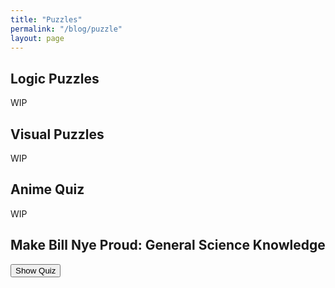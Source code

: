 ```yaml
---
title: "Puzzles"
permalink: "/blog/puzzle"
layout: page
---
```


## Logic Puzzles

WIP

## Visual Puzzles

WIP

## Anime Quiz

WIP

## Make Bill Nye Proud: General Science Knowledge

<button id="quiz-toggle-button" onclick="toggleQuizPopup()">Show Quiz</button>

<div id="quiz-popup" style="display: none;">
  <h2>General Science Knowledge Quiz</h2>
  <div id="science-quiz">
    <!-- The quiz questions will be dynamically added here -->
  </div>
  <button onclick="toggleQuizPopup()">Close Quiz</button>
</div>

<script>
  let quizPopupVisible = false;

  function toggleQuizPopup() {
    const quizPopup = document.getElementById("quiz-popup");
    const quizToggleButton = document.getElementById("quiz-toggle-button");

    quizPopupVisible = !quizPopupVisible;
    if (quizPopupVisible) {
      quizPopup.style.display = "block";
      quizToggleButton.textContent = "Close Quiz";
    } else {
      quizPopup.style.display = "none";
      quizToggleButton.textContent = "Show Quiz";
    }
  }

  // Fetch the quiz data and create the questions
  fetch('https://opentdb.com/api.php?amount=5&category=17&difficulty=hard')
    .then(response => response.json())
    .then(data => {
      const questions = data.results;

      questions.forEach((question, index) => {
        const options = [...question.incorrect_answers, question.correct_answer];
        options.sort(() => Math.random() - 0.5); // Shuffle the options

        // Create a container for each question
        const questionContainer = document.createElement('div');
        questionContainer.classList.add('quiz-question');
        questionContainer.innerHTML = `
          <p>${question.question}</p>
          <ul class="quiz-options">
            ${options.map((option, optionIndex) => `
              <li data-correct="${option === question.correct_answer ? 'true' : 'false'}">${option}</li>
            `).join('')}
          </ul>
          <p class="quiz-feedback"></p>
        `;

        // Attach click event to options for this question only
        const optionElements = questionContainer.querySelectorAll('.quiz-options li');
        optionElements.forEach(option => {
          option.addEventListener('click', function() {
            const correct = this.getAttribute('data-correct') === 'true';
            const feedback = this.parentElement.nextElementSibling;
            feedback.textContent = correct ? 'Correct!' : 'Incorrect!';
            feedback.style.color = correct ? 'green' : 'red';

            optionElements.forEach(elem => {
              elem.style.pointerEvents = 'none'; // Disable further clicks
              if (elem.getAttribute('data-correct') === 'true') {
                elem.style.color = 'green';
              }
            });
          });
        });

        // Append the question container to the quiz pop-up container
        const quizContainer = document.getElementById('science-quiz');
        quizContainer.appendChild(questionContainer);
      });
    })
    .catch(error => {
      console.error('Error fetching quiz:', error);
    });
</script>

<style>
  button {
    margin-bottom: 10px;
  }
  .quiz-options li {
    cursor: pointer;
  }
</style>
